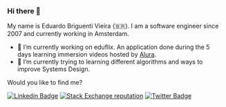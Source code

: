 ### Hi there 👋

My name is Eduardo Briguenti Vieira (🇧🇷). I am a software engineer since 2007 and currently working in Amsterdam.

- 🔭 I’m currently working on eduflix. An application done during the 5 days learning immersion videos hosted by [Alura](https://www.alura.com.br).
- 🌱 I’m currently trying to learning different algorithms and ways to improve Systems Design.

Would you like to find me?

[![Linkedin Badge](https://img.shields.io/badge/-LinkedIn-blue?style=flat-square&logo=Linkedin&logoColor=white&link=https://www.linkedin.com/in/edubriguenti)](https://www.linkedin.com/in/edubriguenti)
[![Stack Exchange reputation](https://img.shields.io/stackexchange/stackoverflow/r/1820583?label=Stackoverflow)](https://stackoverflow.com/users/story/1820583)
[![Twitter Badge](https://img.shields.io/badge/-Twitter-1ca0f1?style=flat-square&labelColor=1ca0f1&logo=twitter&logoColor=white&link=https://twitter.com/edubriguenti)](https://twitter.com/edubriguenti)
